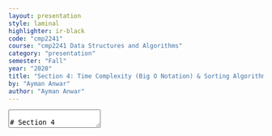 ```yaml
---
layout: presentation
style: laminal
highlighter: ir-black
code: "cmp2241"
course: "cmp2241 Data Structures and Algorithms"
category: "presentation"
semester: "Fall"
year: "2020"
title: "Section 4: Time Complexity (Big O Notation) & Sorting Algorithms"
by: "Ayman Anwar"
author: "Ayman Anwar"
---
```


<textarea id="source" markdown="1">

# Section 4

## Time Complexity & Sorting Algorithms (1)

##### Presentation by *{{ page.author }}*

{% include presentation-margins.html %}

---
## Big O Notation for Algorithm Analysis

--
### What is an Algorithm

--
> According to Donald Knuth, the word *algorithm* is derived from the name “al-Khowârizmı̂,” a ninth-century Persian mathematician.

--
### In programming, 

* *algorithm* is a function with some logic. 
* Very general term. 
* The `meanArray` function is an *algorithm 
* Similary, `varianceArray`, `minArray`, `maxArray`, `factorial`, and `power`.


We are .red[concerned] about the function running time **w.r.t input size `n`**.


---
### Estimating the running time $T(n)$

* $T(n)$ is the running time function.
* $n$ is size of the data structure.
* printing array of size 10 takes less time than array of size 1000 ($T(10) < T(1000)$)

#### Example

```java
void printArray( double[] array, int size ) // n = size
{
    for( int i = 0; i < size; ++i ) 
    {
        system.out.print(array[i]); // T1(n) = axn
        system.out.print(" "); // T2(n) = bxn
    }
    system.out.print("\n"); // T3(n) = c
}
```

$T(n) = T_1 + T_2 + T_3 = an + bn + c= c + (a+b)n $ (:thinking: linear)

---
### Estimating the running time $T(n)$

* $n$ is size of the data structure.

#### Example

Alternatively, factor out $n$

```java
void printArray( double[] array, int size ) // n = size
{
    for( int i = 0; i < size; ++i ) // T1(n) = n * ( T2 + T3 )
    {
        system.out.print(array[i]); // T2(n) = a
        system.out.print(" "); // T3(n) = b
    }
    system.out.print("\n"); // T4(n) = c
}
```
$  T(n) = c + n ( T_3 + T_4 ) = c + (a+b)n $ (:thinking: linear)

---
### Estimating the running time $T(n)$

* $n$ is size of the data structure.

#### Example

slight modification..

```java
void printArray( double[] array, int size ) // n = size
{
    for( int i = 0; i < size; ++i ) // T1(n) = n * ( T2 )
    {
        system.out.print(array[i] + " "); // T2(n) = d
    }
    system.out.print("\n"); // T4(n) = e
}
```

$T(n) = T1 + T4 = e + n ( T4 ) = e + dn$

* Conclusion: $T(n)$ is not reliable estimate!
* But $T(n)$ is still linear!

---
### Estimating the running time $T(n)$

```java
public void printArray( double[] array, int size ) {
    for( int i = 0; i < size; ++i ) 
        system.out.print(array[i] + " ");
}
public static void main() {
    double a[] = {1.2, 1.3, -1.0, 0.4};
    printArray(a, 4);
}
```

Estimating the running time of an algorithm by $T(n)$ is unrealistic **because the running time will vary**:

1. from platform to another (e.g Core i3 vs Core i9).
2. from compiler to another (e.g GCC vs Clang vs MSVC).

Even if used the same compiler and platform, it may change from time to time (e.g summer vs. winter)


---
### ~~Estimating the running time $T(n)$~~ 
### The asymptotic running time (big O notation)

For either

* $T_a(n) = (a+b)n + c$
* $T_b(n) = 2n + 1$
* $T_c(n) = dn + e$
* $T_d(n) = 6n + 3$

* The $n$ term will dominate the function $T(n)$ at large $n$ values.

So, we propose "big O notation" to .blue[capture] the dominating term at large $n$ values.


So..

$O(T_a(n)) = O(T_b(n)) = O(T_c(n)) = O(T_d(n))$ = .blue[$O(n)$]

---
### The asymptotic running time (big O notation)

#### Quadratic Performance

Consider the following function `varianceArray`

```java
double meanArray(double[] array, int size){.....} // O(??)

double varianceArray( double[] array, int size ) // n = size
{
    double sum = 0 ; // O(1)
    for( int i = 0; i < size ; ++i ) // O(??)
    {
        double diff = meanArray( array, size ) - array[i]; // O(n) 
        sum = sum + diff * diff ; // O(1)
    }
    return sum / size; // O(1)
}
```

---
### The asymptotic running time (big O notation)

#### Quadratic Performance

Consider the following function `varianceArray`

```java
double meanArray( double[] array, int size){.....} // O(an + b) = O(n)
double varianceArray( double[] array, int size ) // n = size
{
    double sum = 0 ; // O(1)
    for( int i = 0; i < size ; ++i )  // O(n^2)
    {
        double diff = meanArray( array, size ) - array[i]; // O(n)
        sum = sum + diff * diff ; // O(1)
    }
    return sum / size; // O(1)
}
```

--
$ O(T(n)) = O(1) + O(n^2) + O(1) = O(n^2) $

.small[.blue[Can we do better?]]

---
### The asymptotic running time (big O notation)

#### Quadratic Performance

Consider the following function `varianceArray`

```java
double meanArray( double[] array, int size){.....} // O(an + b) = O(n)
double varianceArray( double[] array, int size ) // n = size
{
    double sum = 0 ; // O(1)
    double mean = meanArray( array, size ); // O(n)
    for( int i = 0; i < size ; ++i )  // O(n)
    {
        double diff = mean - array[i]; // O(1)
        sum = sum + diff * diff ; // O(1)
    }
    return sum / size; // O(1)
}
```

$ O(T(n)) = O(1) + O(n) + O(n) + O(1) = O(n) $    
.small[.green[$O(n)$ is better than $O(n^2)$]]

---
### The asymptotic running time (big O notation)

#### Constant Performance

```java
double arrayBack( double[] array, int size ) // n = size
{
    double last = array[ size - 1 ]; // O(1)
    return last; // O(1)
}
```

$$ O( T(n) ) = O(1) + O(1) = O(1) $$

Note that:

$O(12)$ = $O(9 + log(3))$ = .blue[$O(1)$]

---
### The asymptotic running time (big O notation)

#### Exercise

| $f(n)$ | dominant term  | $O(f(n))$ |
|---|---|---|
| $2n + 3n^3 + 100$ |   |   |
| $11n + 2^n + 0.2n^3$ |   |  |
| $\log_2(n) + 5n$ |   |  |
| $a(1+cos(2\pi n)) + b\log_2(n) + cn$ |   |  |
| $n\log_2(n) + n^{1.5}$ |   |  |

---
### The asymptotic running time (big O notation)

#### Exercise

| $f(n)$ | dominant term  | $O(f(n))$ |
|---|---|---|
| $2n + 3n^3 + 100$ | $3n^3$  | $O(n^3)$  |
| $11n + 2^n + n^3$ | $2^n$  | $O(2^n)$ |
|  $a(1+cos(2\pi n)) + b\log_2(n) + cn$ | $cn$  | $O(n)$  |
| $n\log_2(n) + n^{1.5} $ |  +:octocat: | +:octocat: |

--
To find which is dominant for large $n$:
$$\lim_{n\to\infty} \frac{nlog_2(n)}{n^{1.5}} = 0 \text{ or } \infty$$


.small[hint: :shipit: use l'hopital]


---
class: center
### Common asymptotic functions

<img src="/gallery/complexity.svg" style="width:65%;">

[{Orders of common functions}](https://en.wikipedia.org/wiki/Big_O_notation#Orders_of_common_functions)

---
### The asymptotic running time (big O notation)

#### Exercise: predict running time in seconds using small measurement

```java
double meanArray(double[] array, int size){.....} // O(n)
double varianceArray( double[] array, int size ) { // n = size
    double sum = 0 ; // O(1)
    for( int i = 0; i < size ; ++i ) { // O(??)
        double diff = meanArray( array, size ) - array[i]; // O(n) 
        sum = sum + diff * diff ; // O(1)
    }
    return sum / size; // O(1)
}
```

###### How to approximately estimate the function `varianceArray` running time for $n=1000000$, i.e array of **1-million** element
###### **Givens**
    
* The function has complexity of $ O(n^2) $.
* The function executed in *2 microseconds* when $n=2000$.

---
### The asymptotic running time (big O notation)

#### Exercise: predict running time in seconds using small measurement

```java
double meanArray(double[] rray, int size){.....} // O(n)
double varianceArray( double[] array, int size ) { .....} // O(n^2)
```

###### How to approximately estimate the function `varianceArray` running time for $n=1000000$, i.e array of **1-million** element
###### **Givens**
    
* The function has complexity of $ O(n^2) $.
* The function executed in *2 microseconds* when $n=2000$.

--
###### **Solution**

$\frac{T(n_1)}{T(n_2)} \approx \frac{n_1^2}{n_2^2}$

$T(1000000) \approx \left( \frac{1000000}{2000} \right)^2 T(2000) = 250000 \times 2$

$T(1000000) \approx 500000 = 0.5 \text{ seconds}$

---
## Sorting Algorithms (1)

--
**Problem** given a collection of **n** elements, it is required to sort the elements in ascending order.

--
* **Example** the following arbitrary array:

| 1 | 9 | 4 | 7 | 3 |

--
* After applying sorting in ascending order will result as:


| 1 | 3 | 4 | 7 | 9 |

---
### Bubble Sort

--
#### Visualized Bubble Sort 1

<iframe width="560" height="315" src="/gallery/bubblesort.mp4" frameborder="0" allow="autoplay; encrypted-media" allowfullscreen></iframe>

---
#### Visualized Bubble Sort 2

<img src="/gallery/Bubble-sort-example-300px.gif">
> Credits: [CC BY-SA 3.0](https://commons.wikimedia.org/w/index.php?title=User:Swfung8&action=edit&redlink=1)

---
#### Implementation

```java
void bubbleSort( double[] array, int size )
{
    for ( int i = 0; i < size-1; i++ )
    {
        for ( int j = 0; j < size-1; j++ )
        {
            if ( array[j] > array[j+1])
                swap( array[j] , array[j+1] );
        }
    }
}
```

---
#### Time Complexity (Big O notation) Analysis

```java
void bubbleSort( double [] array, int size )
{
    for ( int i = 0; i < size-1; i++ ) // T1 = n * T2
    {
        for ( int j = 0; j < size-1; j++ ) // T2 = n * T3
        {
            if ( array[j] > arr[j+1] ) // T3 = a
                swap( array[j] , array[j+1] );
        }
    }
}
```

--
$$ T(n) = T_1 = n \times T_2 = n \times n \times a = a n^2 $$


--
$$ O(T(n)) = O(n^2) $$


---
### Selection Sort


--
<img src="/gallery/selectionsort.gif">
> credits: [GNU license](https://en.wikipedia.org/wiki/Joestape89)


---
#### Implementation


--
```java
void selectionSort( double[] array, int size )
{
    // One by one move boundary of unsorted subarray
    for (int i = 0; i < size -1; i++)
    {
        // Find the minimum element in unsorted array
        int min_idx = i;

        for (int j = i+1; j < size ; j++)
        {
            if ( array[j] < array[min_idx] )
                min_idx = j;
        }

        // Swap the found minimum element with the first element
        swap( array[min_idx] ,  array[i] );
    }
}
```

---
#### Complexity Analysis

```java
void selectionSort( double[] array, int size ){
    for (int i = 0; i < size -1; i++) // T1 = n * ( T2 + T3 + T4 )
    {
        int min_idx = i; // T2 = a
        for (int j = i+1; j < size ; j++) // T3 = ???
        {
            if ( array[j] < array[min_idx] ) // b
                min_idx = j;
        }
        // Swap the found minimum element with the element i
        swap( array[min_idx] ,  array[i] ); // T4 = c
    }
}
```

---
#### Complexity Analysis

```java
void selectionSort( double[] array, int size ){
    for (int i = 0; i < size -1; i++) // T1 = n * ( T2 + T3 + T4 )
    {
        int min_idx = i; // T2 = a
        for (int j=i+1; j<size; j++)// T3 = (n-1)- (n-2)-> ...-> 1
        {
            if ( array[j] < array[min_idx] ) // b
                min_idx = j;
        }
        // Swap the found minimum element with the element i
        swap( array[min_idx] ,  array[i] ); // T4 = c
    }
}
```

---
#### Complexity Analysis

```java
void selectionSort( double *array, int size ){
    for (int i = 0; i < size -1; i++) // T1 = n * ( T2 + T3 + T4 )
    {
        int min_idx = i; // T2 = a
        for (int j = i+1; j < size ; j++) // T3 = (n+1)/2 - 1
        {
            if ( array[j] < array[min_idx] ) // b
                min_idx = j;
        }
        // Swap the found minimum element with the element i
        swap( array[min_idx] ,  array[i] ); // T4 = c
    }
}
```

--
$$ T(n) = T_1 = n \times (T_2 + T_3 + T_4) = n \times( a + b\left( \frac{n+1}{2} - 1\right) + c ) $$

$$ O(T(n)) = O(n^2) $$

---
# Thank you

{% include presentation-margins.html %}

</textarea>
    
    

